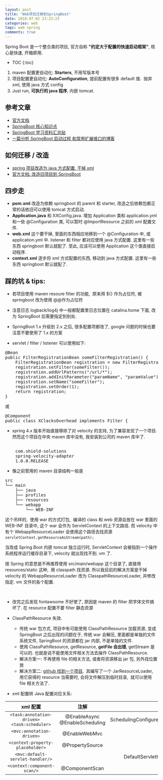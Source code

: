 ```yaml
---
layout: post
title: "Web项目迁移到SpringBoot"
date: 2018-07-02 23:23:23
categories: web
tags: web spring
comments: true
---
```


Spring Boot 是一个整合类的项目, 官方自称 **"约定大于配置的快速启动框架"**, 核心是快速, 开箱即用.

* TOC
{:toc}

1.  maven 配置更自动化: **Starters**, 不用写版本号
2.  项目配置更自动化: **AutoConfiguration**, 提前配置有很多 default 值.  抛弃 xml, 使用 java 方式 config
3.  Just run, **可执行的 java 程序**, 内嵌 tomcat.

## 参考文章

*   [官方文档](https://docs.spring.io/spring-boot/docs/current-SNAPSHOT/reference/htmlsingle/#getting-started)
*   [SpringBoot 核心知识点](http://luecsc.blog.51cto.com/2219432/1964056)
*   [SpringBoot 学习资料汇总贴](http://www.ityouknow.com/springboot/2015/12/30/springboot-collect.html)
*   [一篇分析 SpringBoot 启动过程 和常用扩展接口的博客](https://github.com/chanjarster/spring-boot-all-callbacks)

## 如何迁移 / 改造

*   [spring 项目改造为 java 方式配置, 干掉 xml](http://www.robinhowlett.com/blog/2013/02/13/spring-app-migration-from-xml-to-java-based-config/)
*   [官方文档: 改造旧项目到 SpringBoot](https://docs.spring.io/spring-boot/docs/current-SNAPSHOT/reference/htmlsingle/#howto-convert-an-existing-application-to-spring-boot)

## 四步走

*   **pom.xml** 改造为依赖 springboot 的 parent 和 starter, 改造之后依赖包都正常的话依旧可以使用 tomcat 方式启动.
*   **Application.java** 和 XXConfig.java. 增加 Application 类和 application.yml 和一些 @Configuration 类, 可以暂时 @ImportResource 之前的 xml 配置文件.
*   **web.xml** 这个要干掉, 里面的东西相应地移到一个 @Configuration 中, 或 application.yml 中. listener 和 filter 都对应使用 java 方式配置. 这里有一些东西 springboot 默认就配了. 至此, 应该可以使用 Application 这个类直接启动程序.
*   **context.xml** 逐步将 xml 方式配置的东西, 移动到 java 方式配置. 这里有一些东西 springboot 默认就配了.  

## 踩的坑 & tips:

*   若项目使用 maven resoure filter 的功能,  原来用 ${} 作为占位符, 被 springboot 改为使用 @@作为占位符
*   注意日志 logback/log4j 中一般都配置里日志位置在 catalina.home 下面, 改为 SpringBoot 后需要指定到别处.
*   SpringBoot 1.x 升级到 2.x 之后, 很多配置项都改了, google 问题的时候也要注意不要使用了 1.x 的方案

*   servlet / filter / listener 可以使用如下:

<pre>@Bean
public FilterRegistrationBean someFilterRegistration() {
    FilterRegistrationBean registration = new FilterRegistrationBean();
    registration.setFilter(someFilter());
    registration.addUrlPatterns("/url/*");
    registration.addInitParameter("paramName", "paramValue");
    registration.setName("someFilter");
    registration.setOrder(1);
    return registration;
}</pre>

或

<pre>@Component
public class XClacksOverhead implements Filter {
</pre>



*   spring 4.x 版本开始直接移除了对 velocity 的支持, 为了兼容发现了一个项目. 然而这个项目在中央 maven 库中没有, 我安装到公司的 maven 库中了.

<pre><dependency>
    <groupId>com.shield-solutions</groupId>
    <artifactId>spring-velocity-adapter</artifactId>
    <version>1.0.0.RELEASE</version>
</dependency></pre>

*   像之前管用的 maven 目录结构一般是

<pre>src
└── main
    ├── java
    ├── profiles
    ├── resources
    └── webapp
        └── WEB-INF</pre>

这个吊样的,  使用 war 的方式打包,  编译的 class 和 web 资源会放在 war 里面的 WEB-INF 目录中, 这个 war 会作为 ServletContext 的上下文路径. 而 velocity 中有个 WebappResourceLoader 会使用这个路径去找资源 `servletContext.getResourceAsStream(path);` 

当改成 Spring Boot 内嵌 tomcat 独立运行时, ServletContext 会被指到一个操作系统程序运行缓存目录下, velocity 就出现找不到. vm 了. 

按 Spring 的意思是不再推荐使用 src/main/webapp 这个目录了, 直接用 resources/static 这种,  用 classpath 找资源. 所以我目前的解决方案是干掉 velocity 的 WebappResourceLoader 改为 ClasspathResourceLoader, 并修改指定. vm 文件的各个配置.

<br/>

*   改完之后发现 fontawsome 不好使了, 原因是 maven 的 filter 把字体文件搞坏了. 在 resource 配置不要 filter 静态资源

*   ClassPathResource 失效.  
    *   传统 war 包方式, 项目中有可能使用 ClassPathResource 加载资源, 变成 SpringBoot 之后出现的问题在于, 传统 war 会解压, 里面都是单独的文件系统文件, SpringBoot 的资源都在 jar 内部, 不是单独的文件.
    *   使用 ClassPathResource, getResource, **getFile 会出错**, getStream 是可以的. 也就是说不能使用文件相关方法去操作 ClassPathResource.
    *   解决方案一: 不再使用 file 的相关方法, 或者将资源移出 jar 包, 另外找位置放
    *   解决方案二: [github 找到一个项目](https://github.com/ulisesbocchio/spring-boot-jar-resources),  其编写了一个 JarResourceLoader, 用它获得的 resource 当需要时, 会将文件解压到临时目录,  就可以使用 file 相关方法了.

*   xml 配置转 Java 配置对应关系:

| xml 配置 | 注解 | 接口 |
|:-------------:|:-------------:|-----:|
| `<task:annotation-driven> <task:scheduler>` | @EnableAsync @EnableScheduling |SchedulingConfigurerAsyncConfigurer |
| `<mvc:annotation-driven>` | @EnableWebMvc |  |
| `<context:property-placeholder>` | @PropertySource |  |
| `<mvc:default-servlet-handler/>` |  | DefaultServletHandlerConfigurer |
| `<context:component-scan/>` | @ComponentScan |  |
